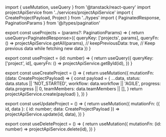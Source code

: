 import { useMutation, useQuery } from '@tanstack/react-query'
import projectApiService from '../services/projectApiService'
import { CreateProjectPayload, Project } from '../types'
import { PaginatedResponse, PaginationParams } from '@/types/pagination'

export const useProjects = (params?: PaginationParams) => {
  return useQuery<PaginatedResponse<Project>>({
    queryKey: ['projects', params],
    queryFn: () => projectApiService.getAll(params),
    // keepPreviousData: true, // Keep previous data while fetching new data
  })
}

export const useProject = (id: number) => {
  return useQuery<Project>({
    queryKey: ['project', id],
    queryFn: () => projectApiService.getById(id),
  })
}

export const useCreateProject = () => {
  return useMutation({
    mutationFn: (data: CreateProjectPayload) => {
      const payload = {
        ...data,
        status: data.status || 'NOT_STARTED',
        workflow: data.workflow || 'AGILE',
        progress: data.progress || 0,
        teamMembers: data.teamMembers || [],
      }
      return projectApiService.create(payload)
    },
  })
}

export const useUpdateProject = () => {
  return useMutation({
    mutationFn: ({ id, data }: { id: number; data: CreateProjectPayload }) =>
      projectApiService.update(id, data),
  })
}

export const useDeleteProject = () => {
  return useMutation({
    mutationFn: (id: number) => projectApiService.delete(id),
  })
}
